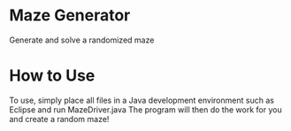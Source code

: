 # Maze Generator
Generate and solve a randomized maze

# How to Use
To use, simply place all files in a  Java development environment such as Eclipse and run MazeDriver.java
The program will then do the work for you and create a random maze!
